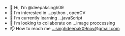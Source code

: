 - 👋 Hi, I’m @deepaksingh09
- 👀 I’m interested in ...python , openCV
- 🌱 I’m currently learning ...javaScript
- 💞️ I’m looking to collaborate on ...image proccessing
- 📫 How to reach me ...singhdeepak09nov@gmail.com

<!---
deepaksingh09/deepaksingh09 is a ✨ special ✨ repository because its `README.md` (this file) appears on your GitHub profile.
You can click the Preview link to take a look at your changes.
--->
